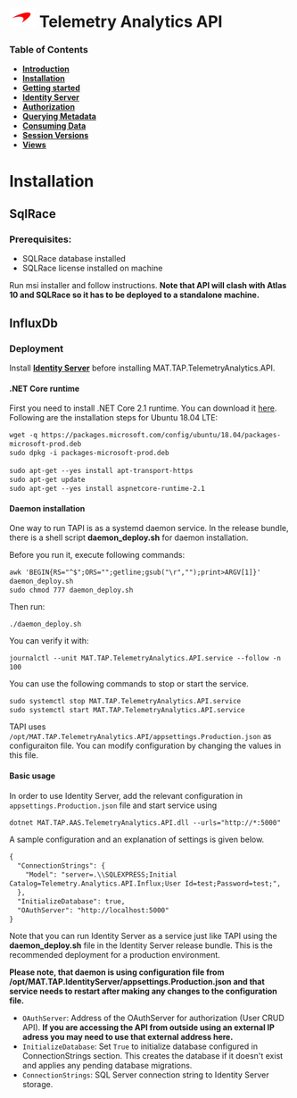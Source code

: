 # ![logo](/docs/branding.bmp) Telemetry Analytics API

### Table of Contents
- [**Introduction**](/README.md)<br>
- [**Installation**](/docs/Installation.md)<br>
- [**Getting started**](/docs/GettingStarted.md)<br>
- [**Identity Server**](/docs/IdentityServer.md)<br>
- [**Authorization**](/docs/Authorization.md)<br>
- [**Querying Metadata**](/docs/Metadata.md)<br>
- [**Consuming Data**](/docs/ConsumingData.md)<br>
- [**Session Versions**](/docs/SessionVersions.md)<br>
- [**Views**](/docs/Views.md)<br>

# Installation
## SqlRace

### Prerequisites:
- SQLRace database installed
- SQLRace license installed on machine

Run msi installer and follow instructions. **Note that API will clash with Atlas 10 and SQLRace so it has to be deployed to a standalone machine.**

## InfluxDb
### Deployment

Install [**Identity Server**](/docs/IdentityServer.md) before installing MAT.TAP.TelemetryAnalytics.API.

#### .NET Core runtime
First you need to install .NET Core 2.1 runtime. You can download it [here](https://www.microsoft.com/net/download/dotnet-core/2.1). Following are the installation steps for Ubuntu 18.04 LTE:

```
wget -q https://packages.microsoft.com/config/ubuntu/18.04/packages-microsoft-prod.deb
sudo dpkg -i packages-microsoft-prod.deb

sudo apt-get --yes install apt-transport-https
sudo apt-get update
sudo apt-get --yes install aspnetcore-runtime-2.1
```

#### Daemon installation
One way to run TAPI is as a systemd daemon service. In the release bundle, there is a shell script **daemon_deploy.sh** for daemon installation. 

Before you run it, execute following commands:
```
awk 'BEGIN{RS="^$";ORS="";getline;gsub("\r","");print>ARGV[1]}' daemon_deploy.sh
sudo chmod 777 daemon_deploy.sh
```

Then run:
```
./daemon_deploy.sh
```

You can verify it with:

```
journalctl --unit MAT.TAP.TelemetryAnalytics.API.service --follow -n 100
```

You can use the following commands to stop or start the service. 

```
sudo systemctl stop MAT.TAP.TelemetryAnalytics.API.service
sudo systemctl start MAT.TAP.TelemetryAnalytics.API.service
```

TAPI uses `/opt/MAT.TAP.TelemetryAnalytics.API/appsettings.Production.json` as configuraiton file. You can modify configuration by changing the values in this file.

#### Basic usage

In order to use Identity Server, add the relevant configuration in `appsettings.Production.json` file and start service using

    dotnet MAT.TAP.AAS.TelemetryAnalytics.API.dll --urls="http://*:5000"

A sample configuration and an explanation of settings is given below.

```
{
  "ConnectionStrings": {
    "Model": "server=.\\SQLEXPRESS;Initial Catalog=Telemetry.Analytics.API.Influx;User Id=test;Password=test;",
  },
  "InitializeDatabase": true,
  "OAuthServer": "http://localhost:5000"
}
```

Note that you can run Identity Server as a service just like TAPI using the **daemon_deploy.sh** file in the Identity Server release bundle. This is the recommended deployment for a production environment.

**Please note, that daemon is using configuration file from /opt/MAT.TAP.IdentityServer/appsettings.Production.json and that service needs to restart after making any changes to the configuration file.**

- `OAuthServer`: Address of the OAuthServer for authorization (User CRUD API). **If you are accessing the API from outside using an external IP adress you may need to use that external address here.**
- `InitializeDatabase`: Set `True` to initialize database configured in ConnectionStrings section. This creates the database if it doesn't exist and applies any pending database migrations.
- `ConnectionStrings`: SQL Server connection string to Identity Server storage.
